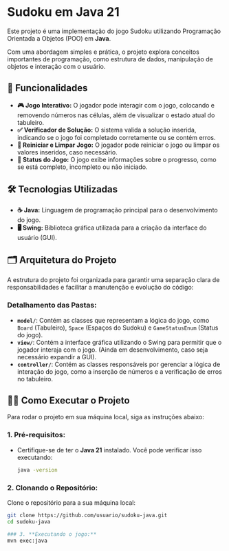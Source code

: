 # **Sudoku em Java 21**

Este projeto é uma implementação do jogo Sudoku utilizando Programação Orientada a Objetos (POO) em **Java**.

Com uma abordagem simples e prática, o projeto explora conceitos importantes de programação, como estrutura de dados, manipulação de objetos e interação com o usuário.

## 📌 **Funcionalidades**

- **🎮 Jogo Interativo:** O jogador pode interagir com o jogo, colocando e removendo números nas células, além de visualizar o estado atual do tabuleiro.
- **✅ Verificador de Solução:** O sistema valida a solução inserida, indicando se o jogo foi completado corretamente ou se contém erros.
- **🔄 Reiniciar e Limpar Jogo:** O jogador pode reiniciar o jogo ou limpar os valores inseridos, caso necessário.
- **🚀 Status do Jogo:** O jogo exibe informações sobre o progresso, como se está completo, incompleto ou não iniciado.

## 🛠 **Tecnologias Utilizadas**

- **☕ Java:** Linguagem de programação principal para o desenvolvimento do jogo.
- **🖥 Swing:** Biblioteca gráfica utilizada para a criação da interface do usuário (GUI).

## 🗂 **Arquitetura do Projeto**

A estrutura do projeto foi organizada para garantir uma separação clara de responsabilidades e facilitar a manutenção e evolução do código:

### **Detalhamento das Pastas:**

- **`model/`**: Contém as classes que representam a lógica do jogo, como `Board` (Tabuleiro), `Space` (Espaços do Sudoku) e `GameStatusEnum` (Status do jogo).
- **`view/`**: Contém a interface gráfica utilizando o Swing para permitir que o jogador interaja com o jogo. (Ainda em desenvolvimento, caso seja necessário expandir a GUI).
- **`controller/`**: Contém as classes responsáveis por gerenciar a lógica de interação do jogo, como a inserção de números e a verificação de erros no tabuleiro.

## 🧑‍💻 **Como Executar o Projeto**

Para rodar o projeto em sua máquina local, siga as instruções abaixo:

### 1. **Pré-requisitos:**
   - Certifique-se de ter o **Java 21** instalado. Você pode verificar isso executando:
     ```bash
     java -version
     ```

### 2. **Clonando o Repositório:**
   Clone o repositório para a sua máquina local:
   ```bash
   git clone https://github.com/usuario/sudoku-java.git
   cd sudoku-java

### 3. **Executando o jogo:**
 mvn exec:java
